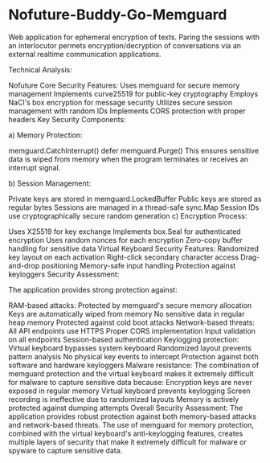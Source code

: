 # Nofuture-Buddy-Go-Memguard
Web application for  ephemeral encryption of texts. Paring the sessions with an interlocutor permets encryption/decryption of conversations via an external realtime communication applications.

Technical Analysis:

Nofuture Core Security Features:
Uses memguard for secure memory management
Implements curve25519 for public-key cryptography
Employs NaCl's box encryption for message security
Utilizes secure session management with random IDs
Implements CORS protection with proper headers
Key Security Components:

a) Memory Protection:

memguard.CatchInterrupt()
defer memguard.Purge()
This ensures sensitive data is wiped from memory when the program terminates or receives an interrupt signal.

b) Session Management:

Private keys are stored in memguard.LockedBuffer
Public keys are stored as regular bytes
Sessions are managed in a thread-safe sync.Map
Session IDs use cryptographically secure random generation
c) Encryption Process:

Uses X25519 for key exchange
Implements box.Seal for authenticated encryption
Uses random nonces for each encryption
Zero-copy buffer handling for sensitive data
Virtual Keyboard Security Features:
Randomized key layout on each activation
Right-click secondary character access
Drag-and-drop positioning
Memory-safe input handling
Protection against keyloggers
Security Assessment:

The application provides strong protection against:

RAM-based attacks:
Protected by memguard's secure memory allocation
Keys are automatically wiped from memory
No sensitive data in regular heap memory
Protected against cold boot attacks
Network-based threats:
All API endpoints use HTTPS
Proper CORS implementation
Input validation on all endpoints
Session-based authentication
Keylogging protection:
Virtual keyboard bypasses system keyboard
Randomized layout prevents pattern analysis
No physical key events to intercept
Protection against both software and hardware keyloggers
Malware resistance:
The combination of memguard protection and the virtual keyboard makes it extremely difficult for malware to capture sensitive data because:
Encryption keys are never exposed in regular memory
Virtual keyboard prevents keylogging
Screen recording is ineffective due to randomized layouts
Memory is actively protected against dumping attempts
Overall Security Assessment:
The application provides robust protection against both memory-based attacks and network-based threats. The use of memguard for memory protection, combined with the virtual keyboard's anti-keylogging features, creates multiple layers of security that make it extremely difficult for malware or spyware to capture sensitive data.
